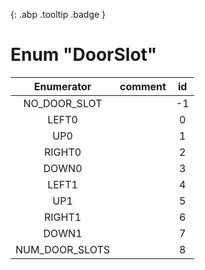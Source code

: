 [ ](#){: .abp .tooltip .badge }
# Enum "DoorSlot"
|Enumerator|comment|id|
|:--:|:--:|:--:|
| NO_DOOR_SLOT |  | -1 |
| LEFT0 |  | 0 |
| UP0 |  | 1 |
| RIGHT0 |  | 2 |
| DOWN0 |  | 3 |
| LEFT1 |  | 4 |
| UP1 |  | 5 |
| RIGHT1 |  | 6 |
| DOWN1 |  | 7 |
| NUM_DOOR_SLOTS |  | 8 |